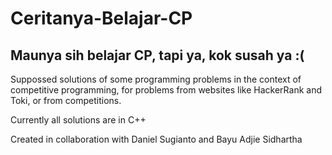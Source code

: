 # Ceritanya-Belajar-CP
Maunya sih belajar CP, tapi ya, kok susah ya :(
-------------------------------------------------------------------------------------------
Suppossed solutions of some programming problems in the context of competitive programming,
for problems from websites like HackerRank and Toki, or from competitions.

Currently all solutions are in C++

Created in collaboration with Daniel Sugianto and Bayu Adjie Sidhartha
